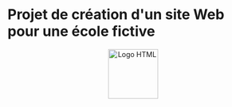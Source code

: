 # Projet de création d'un site Web pour une école fictive  

<div style="text-align:center;">
    <img src="https://upload.wikimedia.org/wikipedia/commons/6/61/HTML5_logo_and_wordmark.svg" alt="Logo HTML" style="width:100px;height:100px;">
</div>
